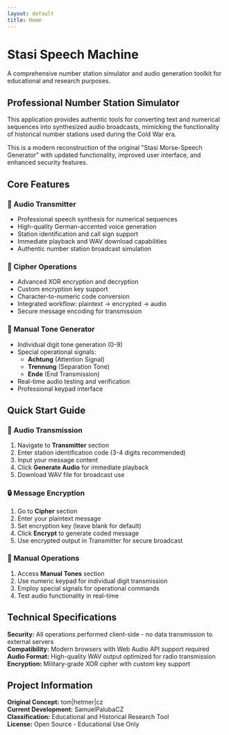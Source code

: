 ```yaml
---
layout: default
title: Home
---
```


# Stasi Speech Machine

A comprehensive number station simulator and audio generation toolkit for educational and research purposes.

## Professional Number Station Simulator

This application provides authentic tools for converting text and numerical sequences into synthesized audio broadcasts, mimicking the functionality of historical number stations used during the Cold War era.

This is a modern reconstruction of the original "Stasi Morse-Speech Generator" with updated functionality, improved user interface, and enhanced security features.

## Core Features

### 🎯 Audio Transmitter
- Professional speech synthesis for numerical sequences
- High-quality German-accented voice generation
- Station identification and call sign support
- Immediate playback and WAV download capabilities
- Authentic number station broadcast simulation

### 🔐 Cipher Operations
- Advanced XOR encryption and decryption
- Custom encryption key support
- Character-to-numeric code conversion
- Integrated workflow: plaintext → encrypted → audio
- Secure message encoding for transmission

### 🎵 Manual Tone Generator
- Individual digit tone generation (0-9)
- Special operational signals:
  - **Achtung** (Attention Signal)
  - **Trennung** (Separation Tone) 
  - **Ende** (End Transmission)
- Real-time audio testing and verification
- Professional keypad interface

## Quick Start Guide

### 🚀 Audio Transmission
1. Navigate to **Transmitter** section
2. Enter station identification code (3-4 digits recommended)
3. Input your message content
4. Click **Generate Audio** for immediate playback
5. Download WAV file for broadcast use

### 🔒 Message Encryption
1. Go to **Cipher** section
2. Enter your plaintext message
3. Set encryption key (leave blank for default)
4. Click **Encrypt** to generate coded message
5. Use encrypted output in Transmitter for secure broadcast

### 🎹 Manual Operations
1. Access **Manual Tones** section
2. Use numeric keypad for individual digit transmission
3. Employ special signals for operational commands
4. Test audio functionality in real-time

## Technical Specifications

**Security:** All operations performed client-side - no data transmission to external servers  
**Compatibility:** Modern browsers with Web Audio API support required  
**Audio Format:** High-quality WAV output optimized for radio transmission  
**Encryption:** Military-grade XOR cipher with custom key support  

## Project Information

**Original Concept:** tom|hetmer|cz  
**Current Development:** SamuelPalubaCZ  
**Classification:** Educational and Historical Research Tool  
**License:** Open Source - Educational Use Only

